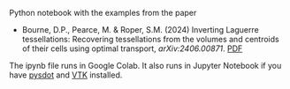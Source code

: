 Python notebook with the examples from the paper
* Bourne, D.P., Pearce, M. & Roper, S.M. (2024) Inverting Laguerre tessellations: Recovering tessellations from the volumes and centroids of their cells using optimal transport, *arXiv:2406.00871*. [PDF](https://arxiv.org/abs/2406.00871)

The ipynb file runs in Google Colab. It also runs in Jupyter Notebook if you have [pysdot](https://github.com/sd-ot/pysdot) and [VTK](https://pypi.org/project/vtk/) installed. 
